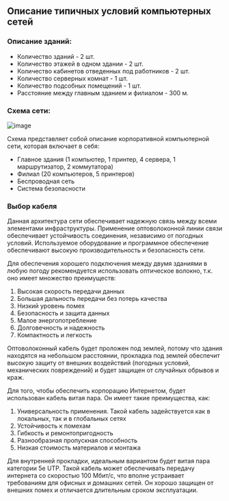 ## Описание типичных условий компьютерных сетей

### Описание зданий:
* Количество зданий - 2 шт.
* Количество этажей в одном здании - 2 шт.
* Количество кабинетов отведенных под работников - 2 шт.
* Количество серверных комнат - 1 шт.
* Количество подсобных помещений - 1 шт.
* Расстояние между главным зданием и филиалом - 300 м.

### Схема сети:

![image](https://sun9-71.userapi.com/impg/x-TUMpDfVPdbEdT6QbUSP9WviViOW3FdZ1qSLw/r23mQnnpuIg.jpg?size=1302x725&quality=96&sign=d73aec0e5efdccbc64c926aa561cae01&type=album)

Схема представляет собой описание корпоративной компьютерной сети, которая включает в себя:
* Главное здания (1 компьютер, 1 принтер, 4 сервера, 1 маршрутизатор, 2 коммутатора)
* Филиал (20 компьютеров, 5 принтеров)
* Беспроводная сеть
* Система безопасности

### Выбор кабеля

Данная архитектура сети обеспечивает надежную связь между всеми элементами инфраструктуры. Применение оптоволоконной линии связи обеспечивает устойчивость соединения, независимо от погодных условий. Используемое оборудование и программное обеспечение обеспечивают высокую производительность и безопасность сети.

Для обеспечения хорошего подключения между двумя зданиями в любую погоду рекомендуется использовать оптическое волокно, т.к. оно имеет множество преимуществ:
1. Высокая скорость передачи данных
2. Большая дальность передачи без потерь качества
3. Низкий уровень помех
4. Безопасность и защита данных
5. Малое энергопотребление
6. Долговечность и надежность
7. Компактность и легкость

Оптоволоконный кабель будет проложен под землей, потому что здания находятся на небольшом расстоянии, прокладка под землей обеспечит высокую защиту от внешних воздействий (погодных условий, механических повреждений) и будет защищен от случайных обрывов и краж.

Для того, чтобы обеспечить корпорацию Интернетом, будет использован кабель витая пара. Он имеет такие преимущества, как:
1. Универсальность применения. Такой кабель задействуется как в локальных, так и в глобальных сетях
2. Устойчивость к помехам
3. Гибкость и ремонтопригодность
4. Разнообразная пропускная способность
5. Низкая стоимость материалов и монтажа

Для внутренней прокладки, идеальным вариантом будет витая пара категории 5e UTP. Такой кабель может обеспечивать передачу интернета со скоростью 100 Мбит/с, что вполне устраивает требованиям для офисных и домашних сетей. Он хорошо защищен от внешних помех и отличается длительным сроком эксплуатации.

